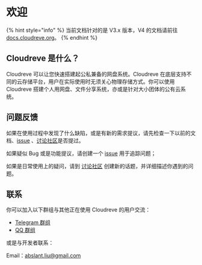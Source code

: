 # 欢迎



{% hint style="info" %}
当前文档针对的是 V3.x 版本，V4 的文档请前往 [docs.cloudreve.org](https://docs.cloudreve.org/zh/)。
{% endhint %}

## Cloudreve 是什么？

Cloudreve 可以让您快速搭建起公私兼备的网盘系统。Cloudreve 在底层支持不同的云存储平台，用户在实际使用时无须关心物理存储方式。你可以使用 Cloudreve 搭建个人用网盘、文件分享系统，亦或是针对大小团体的公有云系统。

## 问题反馈

如果在使用过程中发现了什么缺陷，或是有新的需求提议，请先检查一下以前的文档、[issue](https://github.com/cloudreve/Cloudreve/issues) 、[讨论社区](https://forum.cloudreve.org/)是否提过。

如果疑似 Bug 或是功能提议，请创建一个 [issue](https://github.com/cloudreve/Cloudreve/issues) 用于追踪问题；

如果是日常使用上的疑问，请到 [讨论社区](https://forum.cloudreve.org/) 创建新的话题，并详细描述你遇到的问题。

## 联系

你可以加入以下群组与其他正在使用 Cloudreve 的用户交流：

* [Telegram 群组](https://t.me/cloudreve_official)
* [QQ 群组](https://qm.qq.com/cgi-bin/qm/qr?k=pjwJ2pi_V4LN_JdPZk_HMwJv_x8zuCPX\&jump_from=webapi)

或是与开发者联系：

&#x20;Email：[abslant.liu@gmail.com](mailto:abslant.liu@gmail.com)
